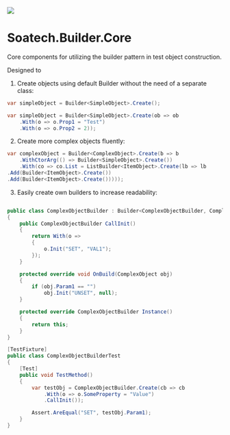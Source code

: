 <img src="https://soatech.visualstudio.com/_apis/public/build/definitions/d4cb291c-743a-44b0-91fe-6139e3974dd2/4/badge" />

# Soatech.Builder.Core
Core components for utilizing the builder pattern in test  object construction.

Designed to 
1. Create objects using default Builder without the need of a  separate class: 
``` csharp
var simpleObject = Builder<SimpleObject>.Create();

var simpleObject = Builder<SimpleObject>.Create(ob => ob
    .With(o => o.Prop1 = "Test")
    .With(o => o.Prop2 = 2));
```
2. Create more complex objects fluently:
``` csharp
var complexObject = Builder<ComplexObject>.Create(b => b
    .WithCtorArg(() => Builder<SimpleObject>.Create())
    .With(co => co.List = ListBuilder<ItemObject>.Create(lb => lb
.Add(Builder<ItemObject>.Create())
.Add(Builder<ItemObject>.Create()))));
```
3. Easily create own builders to increase readability:
``` csharp

public class ComplexObjectBuilder : Builder<ComplexObjectBuilder, ComplexObject>
{
    public ComplexObjectBuilder CallInit()
    {
        return With(o =>
        {
            o.Init("SET", "VAL1");
        });
    }

    protected override void OnBuild(ComplexObject obj)
    {
        if (obj.Param1 == "")
            obj.Init("UNSET", null);
    }

    protected override ComplexObjectBuilder Instance()
    {
        return this;
    }
}

[TestFixture]
public class ComplexObjectBuilderTest
{
    [Test]
    public void TestMethod()
    {
        var testObj = ComplexObjectBuilder.Create(cb => cb
            .With(o => o.SomeProperty = "Value")
            .CallInit());

        Assert.AreEqual("SET", testObj.Param1);
    }
}
```
